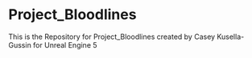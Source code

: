 # Project_Bloodlines
 This is the Repository for Project_Bloodlines created by Casey Kusella-Gussin for Unreal Engine 5
